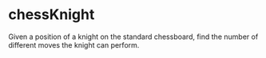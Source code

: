# chessKnight
Given a position of a knight on the standard chessboard, find the number of different moves the knight can perform.
